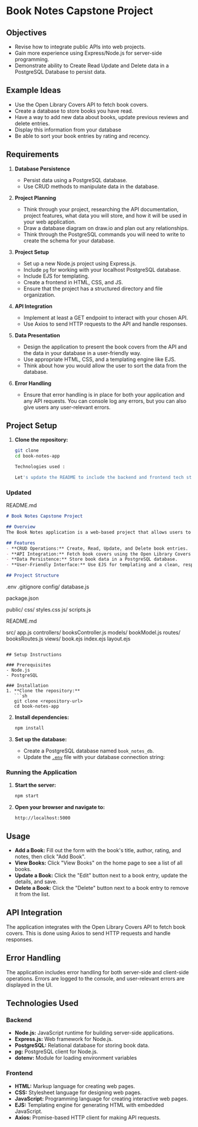 # Book Notes Capstone Project

## Objectives
- Revise how to integrate public APIs into web projects.
- Gain more experience using Express/Node.js for server-side programming.
- Demonstrate ability to Create Read Update and Delete data in a PostgreSQL Database to persist data.

## Example Ideas
- Use the Open Library Covers API to fetch book covers.
- Create a database to store books you have read.
- Have a way to add new data about books, update previous reviews and delete entries.
- Display this information from your database 
- Be able to sort your book entries by rating and recency.

## Requirements
1. **Database Persistence**
   - Persist data using a PostgreSQL database.
   - Use CRUD methods to manipulate data in the database.

2. **Project Planning**
   - Think through your project, researching the API documentation, project features, what data you will store, and how it will be used in your web application.
   - Draw a database diagram on draw.io and plan out any relationships.
   - Think through the PostgreSQL commands you will need to write to create the schema for your database.

3. **Project Setup**
   - Set up a new Node.js project using Express.js.
   - Include `pg` for working with your localhost PostgreSQL database.
   - Include EJS for templating.
   - Create a frontend in HTML, CSS, and JS.
   - Ensure that the project has a structured directory and file organization.

4. **API Integration**
   - Implement at least a GET endpoint to interact with your chosen API.
   - Use Axios to send HTTP requests to the API and handle responses.

5. **Data Presentation**
   - Design the application to present the book covers from the API and the data in your database in a user-friendly way.
   - Use appropriate HTML, CSS, and a templating engine like EJS.
   - Think about how you would allow the user to sort the data from the database.

6. **Error Handling**
   - Ensure that error handling is in place for both your application and any API requests. You can console log any errors, but you can also give users any user-relevant errors.

## Project Setup

1. **Clone the repository:**
   ```sh
   git clone 
   cd book-notes-app  

   Technologies used :

   Let's update the README to include the backend and frontend tech stack details.

### Updated 

README.md


```markdown
# Book Notes Capstone Project

## Overview
The Book Notes application is a web-based project that allows users to manage their book notes. Users can add, view, update, and delete book entries. The application uses PostgreSQL for data persistence and integrates with the Open Library Covers API to fetch book covers.

## Features
- **CRUD Operations:** Create, Read, Update, and Delete book entries.
- **API Integration:** Fetch book covers using the Open Library Covers API.
- **Data Persistence:** Store book data in a PostgreSQL database.
- **User-Friendly Interface:** Use EJS for templating and a clean, responsive design.

## Project Structure
```
.env
.gitignore
config/
  database.js


package.json


public/
  css/
    styles.css
  js/
    scripts.js


README.md


src/
  app.js
  controllers/
    booksController.js
  models/
    bookModel.js
  routes/
    booksRoutes.js
  views/
    book.ejs
    index.ejs
    layout.ejs
```

## Setup Instructions

### Prerequisites
- Node.js
- PostgreSQL

### Installation
1. **Clone the repository:**
   ```sh
   git clone <repository-url>
   cd book-notes-app
   ```

2. **Install dependencies:**
   ```sh
   npm install
   ```

3. **Set up the database:**
   - Create a PostgreSQL database named `book_notes_db`.
   - Update the [`.env`](.env ) file with your database connection string:

### Running the Application
1. **Start the server:**
   ```sh
   npm start
   ```

2. **Open your browser and navigate to:**
   ```
   http://localhost:5000
   ```

## Usage
- **Add a Book:** Fill out the form with the book's title, author, rating, and notes, then click "Add Book".
- **View Books:** Click "View Books" on the home page to see a list of all books.
- **Update a Book:** Click the "Edit" button next to a book entry, update the details, and save.
- **Delete a Book:** Click the "Delete" button next to a book entry to remove it from the list.

## API Integration
The application integrates with the Open Library Covers API to fetch book covers. This is done using Axios to send HTTP requests and handle responses.

## Error Handling
The application includes error handling for both server-side and client-side operations. Errors are logged to the console, and user-relevant errors are displayed in the UI.

## Technologies Used

### Backend
- **Node.js:** JavaScript runtime for building server-side applications.
- **Express.js:** Web framework for Node.js.
- **PostgreSQL:** Relational database for storing book data.
- **pg:** PostgreSQL client for Node.js.
- **dotenv:** Module for loading environment variables 

### Frontend
- **HTML:** Markup language for creating web pages.
- **CSS:** Stylesheet language for designing web pages.
- **JavaScript:** Programming language for creating interactive web pages.
- **EJS:** Templating engine for generating HTML with embedded JavaScript.
- **Axios:** Promise-based HTTP client for making API requests.



